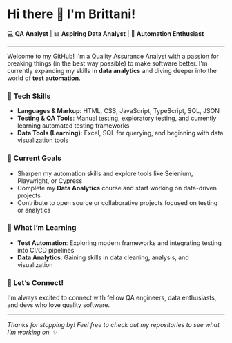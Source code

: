 # Hi there 👋 I'm Brittani!

💻 **QA Analyst** | 📊 **Aspiring Data Analyst** | 🤖 **Automation Enthusiast**

---

Welcome to my GitHub! I'm a Quality Assurance Analyst with a passion for breaking things (in the best way possible) to make software better. I'm currently expanding my skills in **data analytics** and diving deeper into the world of **test automation**.

### 🔧 Tech Skills
- **Languages & Markup**: HTML, CSS, JavaScript, TypeScript, SQL, JSON
- **Testing & QA Tools**: Manual testing, exploratory testing, and currently learning automated testing frameworks
- **Data Tools (Learning)**: Excel, SQL for querying, and beginning with data visualization tools

### 🎯 Current Goals
- Sharpen my automation skills and explore tools like Selenium, Playwright, or Cypress
- Complete my **Data Analytics** course and start working on data-driven projects
- Contribute to open source or collaborative projects focused on testing or analytics

### 🌱 What I’m Learning
- **Test Automation**: Exploring modern frameworks and integrating testing into CI/CD pipelines
- **Data Analytics**: Gaining skills in data cleaning, analysis, and visualization

### 🤝 Let’s Connect!
I'm always excited to connect with fellow QA engineers, data enthusiasts, and devs who love quality software.

---

_Thanks for stopping by! Feel free to check out my repositories to see what I’m working on._ ✨

